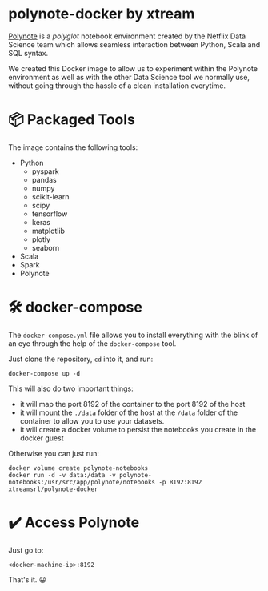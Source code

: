 # polynote-docker by xtream

[Polynote](https://github.com/polynote/polynote) is a _polyglot_ notebook environment created by the Netflix Data Science team which allows seamless interaction between Python, Scala and SQL syntax.

We created this Docker image to allow us to experiment within the Polynote environment as well as with the other Data Science tool we normally use, without going through the hassle of a clean installation everytime.

# 📦 Packaged Tools

The image contains the following tools:

* Python
    - pyspark
    - pandas
    - numpy
    - scikit-learn
    - scipy
    - tensorflow
    - keras
    - matplotlib
    - plotly
    - seaborn
* Scala
* Spark
* Polynote

# 🛠 docker-compose

The `docker-compose.yml` file allows you to install everything with the blink of an eye through the help of the `docker-compose` tool.

Just clone the repository, `cd` into it, and run:

```
docker-compose up -d
```

This will also do two important things:

* it will map the port 8192 of the container to the port 8192 of the host
* it will mount the `./data` folder of the host at the `/data` folder of the container to allow you to use your datasets.
* it will create a docker volume to persist the notebooks you create in the docker guest

Otherwise you can just run:

```
docker volume create polynote-notebooks
docker run -d -v data:/data -v polynote-notebooks:/usr/src/app/polynote/notebooks -p 8192:8192 xtreamsrl/polynote-docker
```

# ✔️ Access Polynote

Just go to:

```
<docker-machine-ip>:8192
```
That's it. 😀
